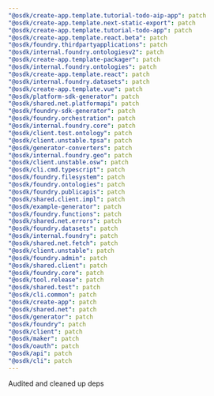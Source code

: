 ```yaml
---
"@osdk/create-app.template.tutorial-todo-aip-app": patch
"@osdk/create-app.template.next-static-export": patch
"@osdk/create-app.template.tutorial-todo-app": patch
"@osdk/create-app.template.react.beta": patch
"@osdk/foundry.thirdpartyapplications": patch
"@osdk/internal.foundry.ontologiesv2": patch
"@osdk/create-app.template-packager": patch
"@osdk/internal.foundry.ontologies": patch
"@osdk/create-app.template.react": patch
"@osdk/internal.foundry.datasets": patch
"@osdk/create-app.template.vue": patch
"@osdk/platform-sdk-generator": patch
"@osdk/shared.net.platformapi": patch
"@osdk/foundry-sdk-generator": patch
"@osdk/foundry.orchestration": patch
"@osdk/internal.foundry.core": patch
"@osdk/client.test.ontology": patch
"@osdk/client.unstable.tpsa": patch
"@osdk/generator-converters": patch
"@osdk/internal.foundry.geo": patch
"@osdk/client.unstable.osw": patch
"@osdk/cli.cmd.typescript": patch
"@osdk/foundry.filesystem": patch
"@osdk/foundry.ontologies": patch
"@osdk/foundry.publicapis": patch
"@osdk/shared.client.impl": patch
"@osdk/example-generator": patch
"@osdk/foundry.functions": patch
"@osdk/shared.net.errors": patch
"@osdk/foundry.datasets": patch
"@osdk/internal.foundry": patch
"@osdk/shared.net.fetch": patch
"@osdk/client.unstable": patch
"@osdk/foundry.admin": patch
"@osdk/shared.client": patch
"@osdk/foundry.core": patch
"@osdk/tool.release": patch
"@osdk/shared.test": patch
"@osdk/cli.common": patch
"@osdk/create-app": patch
"@osdk/shared.net": patch
"@osdk/generator": patch
"@osdk/foundry": patch
"@osdk/client": patch
"@osdk/maker": patch
"@osdk/oauth": patch
"@osdk/api": patch
"@osdk/cli": patch
---
```


Audited and cleaned up deps
